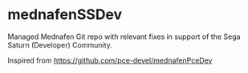 # mednafenSSDev
Managed Mednafen Git repo with relevant fixes in support of the Sega Saturn (Developer) Community.

Inspired from https://github.com/pce-devel/mednafenPceDev
